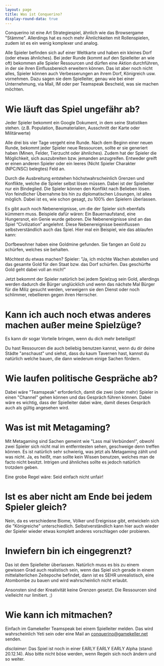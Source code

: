 ```yaml
---
layout: page
title: Was ist Conquerino?
display-round-data: true
---
```


Conquerino ist eine Art Strategiespiel, ähnlich wie das Browsergame "Stämme". Allerdings hat es noch mehr Ähnlichkeiten mit Rollenspielen, zudem ist es ein wenig komplexer und analog.

Alle Spieler befinden sich auf einer Weltkarte und haben ein kleines Dorf (oder etwas ähnliches). Bei jeder Runde (kommt auf den Spielleiter an wie oft) bekommen alle Spieler Ressourcen und dürfen eine Aktion durchführen, in der sie ihren Einflussbereich erweitern können. Das ist aber noch nicht alles, Spieler können auch Verbesserungen an ihrem Dorf, Königreich usw. vornehmen. Dazu sagen sie dem Spielleiter, genau wie bei einer Unternehmung, via Mail, IM oder per Teamspeak Bescheid, was sie machen möchten.

# Wie läuft das Spiel ungefähr ab?

Jeder Spieler bekommt ein Google Dokument, in dem seine Statistiken stehen. (z.B. Population, Baumaterialien, Ausschnitt der Karte oder Militärwerte)

Alle drei bis vier Tage vergeht eine Runde. Nach dem Beginn einer neuen Runde, bekommt jeder Spieler neue Ressourcen, sollte er sie generiert haben (Minen, Felder, Tierzucht oder ähnliches).
Zudem hat der Spieler die Möglichkeit, sich auszubreiten bzw. jemanden anzugreifen. Entweder greift er einen anderen Spieler oder ein leeres (Nicht Spieler Charakter (NPC/NSC) belegtes) Feld an.

Durch die Ausbreitung entstehen höchstwahrscheinlich Grenzen und Konflikte, welche die Spieler selbst lösen müssen. Dabei ist der Spielleiter nur ein Bindeglied. Die Spieler können den Konflikt nach Belieben lösen. Von feindlicher Übernahme bis hin zu diplomatischen Lösungen, ist alles möglich. Dabei ist es, wie schon gesagt, zu 100% den Spielern überlassen.

Es gibt auch noch Nebenereignisse, um die der Spieler sich ebenfalls kümmern muss. Beispiele dafür wären: Ein Bauernaufstand, eine Hungersnot, ein Genie wurde geboren. Die Nebenereignisse sind an das Spiel “Civilization” angelehnt. Diese Nebenereignisse beeinflussen selbstverständlich auch das Spiel. Hier mal ein Beispiel, wie das ablaufen kann:

Dorfbewohner haben eine Goldmine gefunden. Sie fangen an Gold zu schürfen, welches sie behalten.

Möchtest du etwas machen?
Spieler: "Ja, ich möchte Wachen abstellen und das gesamte Gold für den Staat bzw. das Dorf schürfen. Das geschürfte Gold geht dabei voll an mich!"

Jetzt bekommt der Spieler natürlich bei jedem Spielzug sein Gold, allerdings werden dadurch die Bürger unglücklich und wenn das nächste Mal Bürger für die Miliz gesucht werden, verweigern sie den Dienst oder noch schlimmer, rebellieren gegen ihren Herrscher.

# Kann ich auch noch etwas anderes machen außer meine Spielzüge?

Es kann dir sogar Vorteile bringen, wenn du dich mehr beteiligst!

Du hast Ressourcen die auch beliebig benutzen kannst, wenn du dir deine Städte "anschaust" und siehst, dass du kaum Tavernen hast, kannst du natürlich welche bauen, die dann wiederum einige  Sachen fördern.

# Wie laufen politische Gespräche ab?

Dabei wäre "Teamspeak" erforderlich, damit die zwei (oder mehr) Spieler in einen "Channel" gehen können und das Gespräch führen können. Dabei wäre es wichtig, dass der Spielleiter dabei wäre, damit dieses Gespräch auch als gültig angesehen wird.

# Was ist mit Metagaming?

Mit Metagaming sind Sachen gemeint wie "Lass mal Verbünden!", obwohl zwei Spieler sich nicht mal im entferntesten sehen, geschweige denn treffen können.
Es ist natürlich sehr schwierig, was jetzt als Metagaming zählt und was nicht. Ja, es heißt, man sollte kein Wissen benutzen, welches man de facto nicht besitzt. Intrigen und ähnliches sollte es jedoch natürlich trotzdem geben.

Eine grobe Regel wäre: Seid einfach nicht unfair!

# Ist es aber nicht am Ende bei jedem Spieler gleich?

Nein, da es verschiedene Biome, Völker und Ereignisse gibt, entwickeln sich die "Königreiche" unterschiedlich. Selbstverständlich kann hier auch wieder der Spieler wieder etwas komplett anderes vorschlagen oder probieren.

# Inwiefern bin ich eingegrenzt?

Das ist dem Spielleiter überlassen. Natürlich muss es bis zu einem gewissen Grad auch realistisch sein, wenn das Spiel sich gerade in einem mittelalterlichen Zeitepoche befindet, dann ist es SEHR unrealistisch, eine Atombombe zu bauen und wird wahrscheinlich nicht erlaubt.

Ansonsten sind der Kreativität keine Grenzen gesetzt. Die Ressourcen sind vielleicht nur limitiert. ;)

# Wie kann ich mitmachen?

Einfach im Gamekeller Teamspeak bei einem Spielleiter melden. Das wird wahrscheinlich Yeti sein oder eine Mail an conquerino@gamekeller.net senden.

*disclaimer*: Das Spiel ist noch in einer EARLY EARLY EARLY Alpha (stand: 20.12.14). Also bitte nicht böse werden, wenn Regeln sich noch ändern und so weiter.